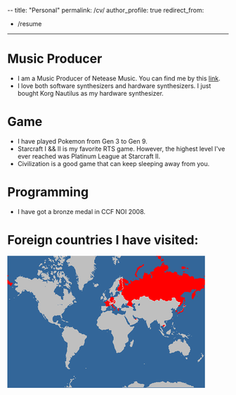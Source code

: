 --
title: "Personal"
permalink: /cv/
author_profile: true
redirect_from:
  - /resume
---

Music Producer
======
* I am a Music Producer of Netease Music. You can find me by this [link](https://music.163.com/#/artist?id=33238495).
* I love both software synthesizers and hardware synthesizers. I just bought Korg Nautilus as my hardware synthesizer.
  
Game
======
* I have played Pokemon from Gen 3 to Gen 9.
* Starcraft I && II is my favorite RTS game. However, the highest level I've ever reached was Platinum League at Starcraft II.
* Civilization is a good game that can keep sleeping away from you.

Programming
======
* I have got a bronze medal in CCF NOI 2008.

Foreign countries I have visited:
======
![countries](https://github.com/flyfox141/flyfox141.github.io/blob/master/images/chart.png?raw=true)
